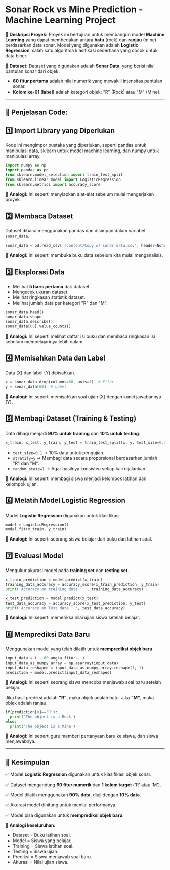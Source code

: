 Sonar Rock vs Mine Prediction - Machine Learning Project
=======================================================

📌 **Deskripsi Proyek:**
Proyek ini bertujuan untuk membangun model **Machine Learning** yang dapat 
membedakan antara **batu** (rock) dan **ranjau** (mine) berdasarkan data sonar.
Model yang digunakan adalah **Logistic Regression**, salah satu algoritma klasifikasi sederhana 
yang cocok untuk data biner.

🔹 **Dataset:**
Dataset yang digunakan adalah **Sonar Data**, yang berisi nilai pantulan sonar dari objek.
- **60 fitur pertama** adalah nilai numerik yang mewakili intensitas pantulan sonar.
- **Kolom ke-61 (label)** adalah kategori objek: "R" (Rock) atau "M" (Mine).


-----------------------------------------------------------
📂 **Penjelasan Code:**
-----------------------------------------------------------

1️⃣ **Import Library yang Diperlukan**
---------------------------------------
Kode ini mengimpor pustaka yang diperlukan, seperti pandas untuk manipulasi data,
sklearn untuk model machine learning, dan numpy untuk manipulasi array.

```python
import numpy as np
import pandas as pd
from sklearn.model_selection import train_test_split
from sklearn.linear_model import LogisticRegression
from sklearn.metrics import accuracy_score
```

📌 **Analogi:** Ini seperti menyiapkan alat-alat sebelum mulai mengerjakan proyek.


2️⃣ **Membaca Dataset**
-----------------------
Dataset dibaca menggunakan pandas dan disimpan dalam variabel `sonar_data`.

```python
sonar_data = pd.read_csv('/content/Copy of sonar data.csv', header=None)
```

📌 **Analogi:** Ini seperti membuka buku data sebelum kita mulai menganalisis.


3️⃣ **Eksplorasi Data**
-----------------------
- Melihat **5 baris pertama** dari dataset.
- Mengecek ukuran dataset.
- Melihat ringkasan statistik dataset.
- Melihat jumlah data per kategori "R" dan "M".

```python
sonar_data.head()
sonar_data.shape
sonar_data.describe()
sonar_data[60].value_counts()
```

📌 **Analogi:** Ini seperti melihat daftar isi buku dan membaca ringkasan isi sebelum mempelajarinya lebih dalam.


4️⃣ **Memisahkan Data dan Label**
----------------------------------
Data (X) dan label (Y) dipisahkan.

```python
x = sonar_data.drop(columns=60, axis=1)  # Fitur
y = sonar_data[60]  # Label
```

📌 **Analogi:** Ini seperti memisahkan soal ujian (X) dengan kunci jawabannya (Y).


5️⃣ **Membagi Dataset (Training & Testing)**
---------------------------------------------
Data dibagi menjadi **90% untuk training** dan **10% untuk testing**.

```python
x_train, x_test, y_train, y_test = train_test_split(x, y, test_size=0.1, stratify=y, random_state=1)
```
- `test_size=0.1` → 10% data untuk pengujian.
- `stratify=y` → Membagi data secara proporsional berdasarkan jumlah "R" dan "M".
- `random_state=1` → Agar hasilnya konsisten setiap kali dijalankan.

📌 **Analogi:** Ini seperti membagi siswa menjadi kelompok latihan dan kelompok ujian.


6️⃣ **Melatih Model Logistic Regression**
-----------------------------------------
Model **Logistic Regression** digunakan untuk klasifikasi.

```python
model = LogisticRegression()
model.fit(x_train, y_train)
```

📌 **Analogi:** Ini seperti seorang siswa belajar dari buku dan latihan soal.


7️⃣ **Evaluasi Model**
----------------------
Mengukur akurasi model pada **training set** dan **testing set**.

```python
x_train_prediction = model.predict(x_train)
training_data_accuracy = accuracy_score(x_train_prediction, y_train)
print('Accuracy on training data : ', training_data_accuracy)

x_test_prediction = model.predict(x_test)
test_data_accuracy = accuracy_score(x_test_prediction, y_test)
print('Accuracy on Test data : ', test_data_accuracy)
```

📌 **Analogi:** Ini seperti memeriksa nilai ujian siswa setelah belajar.


8️⃣ **Memprediksi Data Baru**
-----------------------------
Menggunakan model yang telah dilatih untuk **memprediksi objek baru**.

```python
input_data = (...60 angka fitur...)
input_data_as_numpy_array = np.asarray(input_data)
input_data_reshaped = input_data_as_numpy_array.reshape(1,-1)
prediction = model.predict(input_data_reshaped)
```

📌 **Analogi:** Ini seperti seorang siswa mencoba menjawab soal baru setelah belajar.

Jika hasil prediksi adalah **"R"**, maka objek adalah batu. Jika **"M"**, maka objek adalah ranjau.
```python
if(prediction[0]=='R'):
  print('The object is a Rock')
else:
  print('The object is a Mine')
```

📌 **Analogi:** Ini seperti guru memberi pertanyaan baru ke siswa, dan siswa menjawabnya.

-----------------------------------------------------------
📌 **Kesimpulan**
-----------------------------------------------------------
✅ Model **Logistic Regression** digunakan untuk klasifikasi objek sonar.

✅ Dataset mengandung **60 fitur numerik** dan **1 kolom target** ('R' atau 'M'). 

✅ Model dilatih menggunakan **90% data**, diuji dengan **10% data**.

✅ Akurasi model dihitung untuk menilai performanya.

✅ Model bisa digunakan untuk **memprediksi objek baru**.

📌 **Analogi keseluruhan:**
- Dataset = Buku latihan soal.
- Model = Siswa yang belajar.
- Training = Siswa latihan soal.
- Testing = Siswa ujian.
- Prediksi = Siswa menjawab soal baru.
- Akurasi = Nilai ujian siswa.